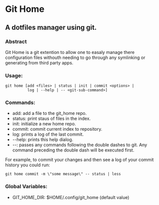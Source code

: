 # Git Home
##  A dotfiles manager using git.

### Abstract 
Git Home is a git extention to allow one to easaly manage there
configuration files withouth needing to go through any symlinking or
generating from third party apps.

### Usage:
	
	git home [add <files> | status | init | commit <options> | 
	          log | --help | -- <git-sub-command>]
	
### Commands:
 - add: add a file to the git_home repo.
 - status: print staus of files in the index.
 -   init: initialize a new home repo.
 - commit: commit current index to repository.
 -    log: prints a log of the last commit.
 - --help: prints this help dialog.
 - --: passes any commands following the double dashes to git. Any command preceding the double dash will be executed first.

For example, to commit your changes and then see a log of your commit history you could run:
	
	git home commit -m \"some message\" -- status | less
    
### Global Variables:
 - GIT_HOME_DIR: $HOME/.config/git_home (default value)
